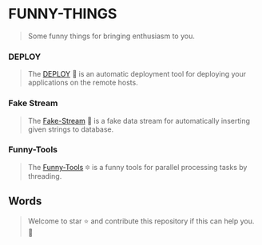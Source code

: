 FUNNY-THINGS
===========
> Some funny things for bringing enthusiasm to you.

### DEPLOY

> The [DEPLOY](deploy) :rocket: is an automatic deployment tool for deploying your applications on the remote hosts.

### Fake Stream

> The [Fake-Stream](fake-stream) :hammer: is a fake data stream for automatically inserting given strings to database.

### Funny-Tools

> The [Funny-Tools](funny-tools) :six_pointed_star: is a funny tools for parallel processing tasks by threading.

Words
-----
> Welcome to star :star: and contribute this repository if this can help you. :clap:
